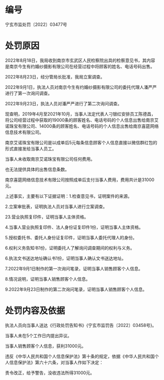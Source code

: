# 编号

宁玄市监处罚〔2022〕03477号

# 处罚原因

2022年8月18日，我局收到南京市玄武区人民检察院出具的检察意见书，其内容是南京今生有约婚纱摄影有限公司在经营过程中将顾客的姓名、电话号码出售。

2022年8月23日，经分管局长批准，我局立案调查。

2022年9月1日，执法人员对南京今生有约婚纱摄影有限公司的委托代理人潘严严进行了第一次询问调查。

2022年9月23日，执法人员对潘严严进行了第二次询问调查。

现查明，2019年4月至2021年10月，当事人法定代表人刁银红安排员工陈德昌，将公司经营过程中获取的19000条的顾客姓名、电话号码的个人信息出售给南京艾诺珠宝有限公司、14000条的顾客姓名、电话号码的个人信息出售给南京喜筵网络信息技术有限公司。

南京艾诺珠宝有限公司是以成单后5元每条信息顾客个人信息直接以微信群红包的形式直接发给当事人员工。

当事人未收取南京艾诺珠宝有限公司任何费用。

也无法提供具体的出售信息条数。

南京喜筵网络信息技术有限公司按照成单后支付当事人费用，费用共计是31000元。

上述事实，主要有以下证据证明：1.检查意见书，证明案件的来源。

2.立案审批表，证明执法人员对当事人进行立案调查。

23.营业执照复印件，证明当事人主体资格。

4.当事人营业执照复印件、法人身份证复印件1份，证明当事人主体资格。

5.授权委托书、委托人身份证复印件，证明当事人委托代理人的身份。

6.权利义务告知书1份，证明委托人了解询问调查期间的权利与义务。

6.执法文书送达地址确认书1份，证明当事人确认文书送达地址。

7.2022年9月1日制作的第一次询问笔录，证明当事人销售顾客个人信息。

8.情况说明，证明当事人销售顾客个人信息。

9.2022年9月23日制作的第二次询问笔录，证明当事人销售顾客个人信息。

# 处罚内容及依据

执法人员向当事人送达《行政处罚告知书》{宁玄市监罚告〔2022〕03458号}。

当事人未在5个工作日内提出异议。

当事人销售顾客个人信息，获利31000元。

违反《中华人民共和国个人信息保护法》第十条的规定，依据《中华人民共和国个人信息保护法》第六十六条，对当事人作如下决定：

责令改正，给予警告，没收违法所得31000元。